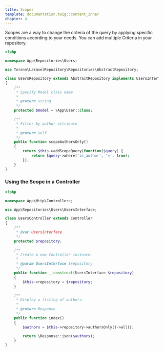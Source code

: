 ```yaml
---
title: Scopes
template: documentation.twig::content_inner
chapter: 4
---
```

Scopes are a way to change the criteria of the query by applying specific conditions according to your needs. You can add multiple Criteria in your repository.

``` php
<?php

namespace App\Repositories\Users;

use Torann\LaravelRepository\Repositories\AbstractRepository;

class UsersRepository extends AbstractRepository implements UsersInterface
{
    /**
     * Specify Model class name
     *
     * @return string
     */
    protected $model = \App\User::class;

    /**
     * Filter by author attribute
     *
     * @return self
     */
    public function scopeAuthorsOnly()
    {
        return $this->addScopeQuery(function($query) {
            return $query->where('is_author', '=', true);
        });
    }
}
```

### Using the Scope in a Controller

``` php
<?php

namespace App\Http\Controllers;

use App\Repositories\Users\UsersInterface;

class UsersController extends Controller
{
    /**
     * @var UsersInterface
     */
    protected $repository;

    /**
     * Create a new Controller instance.
     *
     * @param UsersInterface $repository
     */
    public function __construct(UsersInterface $repository)
    {
        $this->repository = $repository;
    }

    /**
     * Display a listing of authors.
     *
     * @return Response
     */
    public function index()
    {
        $authors = $this->repository->authorsOnly()->all();

        return \Response::json($authors);
    }
}
```
